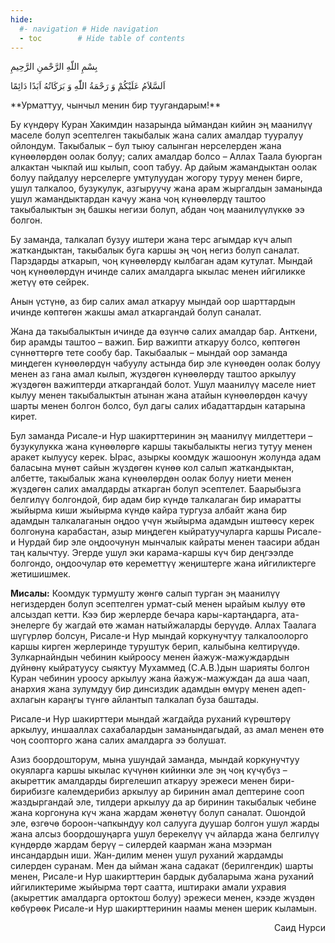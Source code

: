 ```yaml
---
hide:
  #- navigation # Hide navigation
  - toc        # Hide table of contents
---
```


<p class="t_center arabic"> بِسْمِ اللّهِ الرَّحْمنِ الرَّحِيمِ </p>
<p class="t_center arabic">اَلسَّلاَمُ عَلَيْكُمْ وَ رَحْمَةُ اللّٰهِ وَ بَرَكَاتُهُ اَبَدًا دَائِمًا</p>
**Урматтуу, чынчыл менин бир туугандарым!**

Бу күндөрү Куран Хакимдин назарында ыймандан кийин эң маанилүү маселе болуп эсептелген такыбалык жана салих амалдар тууралуу ойлондум. Такыбалык – бул тыюу салынган нерселерден жана күнөөлөрдөн оолак болуу; салих амалдар болсо – Аллах Таала буюрган алкактан чыкпай иш кылып, сооп табуу. Ар дайым жамандыктан оолак болуу пайдалуу нерселерге умтулуудан жогору туруу менен бирге, ушул талкалоо, бузукулук, азгыруучу жана арам жыргалдын заманында ушул жамандыктардан качуу жана чоң күнөөлөрдү таштоо такыбалыктын эң башкы негизи болуп, абдан чоң маанилүүлүккө ээ болгон.

Бу заманда, талкалап бузуу иштери жана терс агымдар күч алып жаткандыктан, такыбалык буга каршы эң чоң негиз болуп саналат. Парздарды аткарып, чоң күнөөлөрдү кылбаган адам кутулат. Мындай чоң күнөөлөрдүн ичинде салих амалдарга ыкылас менен ийгиликке жетүү өтө сейрек.

Анын үстүнө, аз бир салих амал аткаруу мындай оор шарттардын ичинде көптөгөн жакшы амал аткаргандай болуп саналат.

Жана да такыбалыктын ичинде да өзүнчө салих амалдар бар. Анткени, бир арамды таштоо – важип. Бир важипти аткаруу болсо, көптөгөн сүннөттөргө тете сообу бар. Такыбаалык – мындай оор заманда миңдеген күнөөлөрдүн чабуулу астында бир эле күнөөдөн оолак болуу менен аз гана амал кылып, жүздөгөн күнөөлөрдү таштоо аркылуу жүздөгөн важиптерди аткаргандай болот. Ушул маанилүү маселе ниет кылуу менен такыбалыктын атынан жана атайын күнөөлөрдөн качуу шарты менен болгон болсо, бул дагы салих ибадаттардын катарына кирет.

Бул заманда Рисале-и Нур шакирттеринин эң маанилүү милдеттери – бузукулукка жана күнөөлөргө каршы такыбалыкты негиз тутуу менен аракет кылуусу керек. Ырас, азыркы коомдук жашоонун жолунда адам баласына мүнөт сайын жүздөгөн күнөө кол салып жаткандыктан, албетте, такыбалык жана күнөөлөрдөн оолак болуу ниети менен жүздөгөн салих амалдарды аткарган болуп эсептелет. Баарыбызга белгилүү болгондой, бир адам бир күндө талкалаган бир имаратты жыйырма киши жыйырма күндө кайра тургуза албайт жана бир адамдын талкалаганын оңдоо үчүн жыйырма адамдын иштөөсү керек болгонуна карабастан, азыр миңдеген кыйратуучуларга каршы Рисале-и Нурдай бир эле оңдоочунун мынчалык кайраты менен таасири абдан таң калычтуу. Эгерде ушул эки карама-каршы күч бир деңгээлде болгондо, оңдоочулар өтө кереметтүү жеңиштерге жана ийгиликтерге жетишишмек.

**Мисалы:** Коомдук турмушту жөнгө салып турган эң маанилүү негиздерден болуп эсептелген урмат-сый менен ырайым кылуу өтө алсыздап кетти. Кээ бир жерлерде бечара кары-картаңдарга, ата-энелерге бу жагдай өтө жаман натыйжаларды берүүдө. Аллах Таалага шүгүрлөр болсун, Рисале-и Нур мындай коркунучтуу талкалоолорго каршы кирген жерлеринде туруштук берип, калыбына келтирүүдө. Зулкарнайндын чебинин кыйроосу менен йажуж-мажуждардын дүйнөнү кыйратуусу сыяктуу Мухаммед (С.А.В.)дын шарияты болгон Куран чебинин уроосу аркылуу жана йажуж-мажуждан да аша чаап, анархия жана зулумдуу бир динсиздик адамдын өмүрү менен адеп-ахлагын караңгы түнгө айлантып талкалап буза баштады.

Рисале-и Нур шакирттери мындай жагдайда руханий күрөштөрү аркылуу, иншааллах сахабалардын заманындагыдай, аз амал менен өтө чоң соопторго жана салих амалдарга ээ болушат.

Азиз боордошторум, мына ушундай заманда, мындай коркунучтуу окуяларга каршы ыкылас күчүнөн кийинки эле эң чоң күчүбүз – акыреттик амалдарды биргелешип аткаруу эрежеси менен бири-бирибизге калемдерибиз аркылуу ар биринин амал дептерине сооп жаздыргандай эле, тилдери аркылуу да ар биринин такыбалык чебине жана коргонуна күч жана жардам жөнөтүү болуп саналат. Ошондой эле, өзгөчө бороон-чапкындуу кол салууга дуушар болгон ушул жарды жана алсыз боордошуңарга ушул берекелүү үч айларда жана белгилүү күндөрдө жардам берүү – силердей каарман жана мээрман инсандардын иши. Жан-дилим менен ушул руханий жардамды силерден суранам. Мен да ыйман жана садакат (берилгендик) шарты менен, Рисале-и Нур шакирттерин бардык дубаларыма жана руханий ийгиликтериме жыйырма төрт саатта, иштираки амали ухравия (акыреттик амалдарга ортоктош болуу) эрежеси менен, кээде жүздөн көбүрөөк Рисале-и Нур шакирттеринин наамы менен шерик кыламын.

<p style="text-align:right;">Саид Нурси</p>